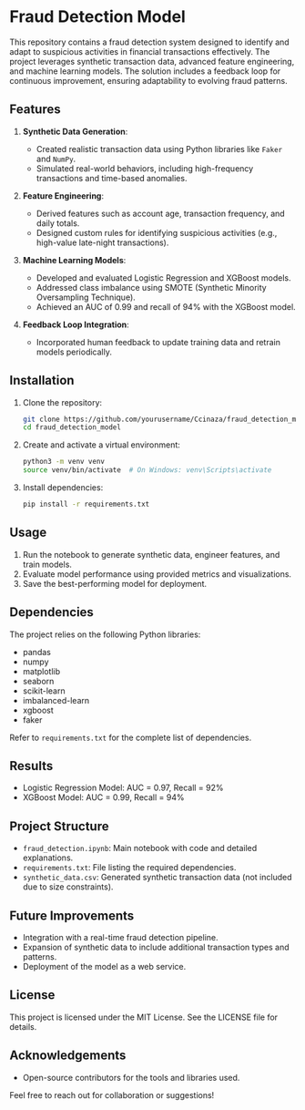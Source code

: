 # Fraud Detection Model

This repository contains a fraud detection system designed to identify and adapt to suspicious activities in financial transactions effectively. The project leverages synthetic transaction data, advanced feature engineering, and machine learning models. The solution includes a feedback loop for continuous improvement, ensuring adaptability to evolving fraud patterns.

## Features

1. **Synthetic Data Generation**:
   - Created realistic transaction data using Python libraries like `Faker` and `NumPy`.
   - Simulated real-world behaviors, including high-frequency transactions and time-based anomalies.

2. **Feature Engineering**:
   - Derived features such as account age, transaction frequency, and daily totals.
   - Designed custom rules for identifying suspicious activities (e.g., high-value late-night transactions).

3. **Machine Learning Models**:
   - Developed and evaluated Logistic Regression and XGBoost models.
   - Addressed class imbalance using SMOTE (Synthetic Minority Oversampling Technique).
   - Achieved an AUC of 0.99 and recall of 94% with the XGBoost model.

4. **Feedback Loop Integration**:
   - Incorporated human feedback to update training data and retrain models periodically.

## Installation

1. Clone the repository:
   ```bash
   git clone https://github.com/yourusername/Ccinaza/fraud_detection_model.git
   cd fraud_detection_model
   ```

2. Create and activate a virtual environment:
   ```bash
   python3 -m venv venv
   source venv/bin/activate  # On Windows: venv\Scripts\activate
   ```

3. Install dependencies:
   ```bash
   pip install -r requirements.txt
   ```

## Usage

1. Run the notebook to generate synthetic data, engineer features, and train models.
2. Evaluate model performance using provided metrics and visualizations.
3. Save the best-performing model for deployment.

## Dependencies
The project relies on the following Python libraries:
- pandas
- numpy
- matplotlib
- seaborn
- scikit-learn
- imbalanced-learn
- xgboost
- faker

Refer to `requirements.txt` for the complete list of dependencies.

## Results
- Logistic Regression Model: AUC = 0.97, Recall = 92%
- XGBoost Model: AUC = 0.99, Recall = 94%

## Project Structure
- `fraud_detection.ipynb`: Main notebook with code and detailed explanations.
- `requirements.txt`: File listing the required dependencies.
- `synthetic_data.csv`: Generated synthetic transaction data (not included due to size constraints).

## Future Improvements
- Integration with a real-time fraud detection pipeline.
- Expansion of synthetic data to include additional transaction types and patterns.
- Deployment of the model as a web service.

## License
This project is licensed under the MIT License. See the LICENSE file for details.

## Acknowledgements
- Open-source contributors for the tools and libraries used.

Feel free to reach out for collaboration or suggestions!

